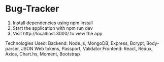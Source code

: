 # Bug-Tracker

1. Install dependencies using npm install
2. Start the application with npm run dev
3. Visit http://localhost:3000/ to view the app

Technologies Used: 
Backend: 
Node.js, MongoDB, Express, Bcrypt, Body-parser, JSON Web tokens, Passport, Validator
Frontend:
React, Redux, Axios, Chart.hs, Moment, Bootstrap
